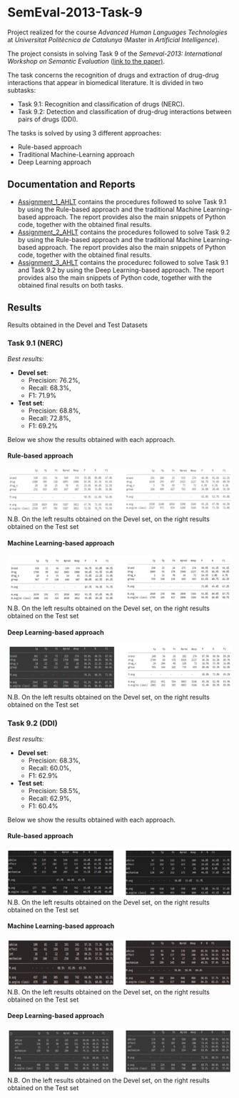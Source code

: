 
# SemEval-2013-Task-9
Project realized for the course *Advanced Human Languages Technologies* at *Universitat Politècnica de Catalunya* (Master in *Artificial Intelligence*).

The project consists in solving Task 9 of the *Semeval-2013: International Workshop on Semantic Evaluation* ([link to the paper)](https://aclanthology.org/S13-2056/).

The task concerns the recognition of drugs and extraction of drug-drug interactions that appear in biomedical literature. It is divided in two subtasks:

-   Task 9.1: Recognition and classification of drugs (NERC).
-   Task 9.2: Detection and classification of drug-drug interactions between pairs of drugs (DDI).

The tasks is solved by using 3 different approaches:

 - Rule-based approach
 - Traditional Machine-Learning approach
 - Deep Learning approach
 

## Documentation and Reports

 - [Assignment_1_AHLT](https://github.com/denaldo98/SemEval-2013-Task-9/blob/main/Assignment_1_AHLT.pdf) contains the procedures followed to solve Task 9.1 by using the Rule-based approach and the traditional Machine Learning-based approach. The report provides also the main snippets of Python code, together with the obtained final results.
 - [Assignment_2_AHLT](https://github.com/denaldo98/SemEval-2013-Task-9/blob/main/Assignment_2_AHLT.pdf) contains the procedures followed to solve Task 9.2 by using the Rule-based approach and the traditional Machine Learning-based approach. The report provides also the main snippets of Python code, together with the obtained final results.
- [Assignment_3_AHLT](https://github.com/denaldo98/SemEval-2013-Task-9/blob/main/Assignment_3_AHLT.pdf) contains the procedurec followed to solve  Task 9.1 and Task 9.2 by using the Deep Learning-based approach. The report provides also the main snippets of Python code, together with the obtained final results on both tasks.

## Results
Results obtained in the Devel and Test Datasets 

### Task 9.1 (NERC)
*Best results:* 
-   **Devel set**: 
	- Precision: 76.2%, 
	- Recall: 68.3%, 
	- F1: 71.9%
-   **Test set**: 
	- Precision: 68.8%, 
	- Recall: 72.8%, 
	- F1: 69.2%

Below we show the results obtained with each approach.
#### Rule-based approach
![Perfomance on the devel dataset (on the left) and on the test dataset (on the right](https://github.com/denaldo98/SemEval-2013-Task-9/blob/main/results/9.1_rule_based.PNG)
N.B. On the left results obtained on the Devel set, on the right results obtained on the Test set

#### Machine Learning-based approach
![Perfomance on the devel dataset (on the left) and on the test dataset (on the right](https://github.com/denaldo98/SemEval-2013-Task-9/blob/main/results/9.1_ml_based.PNG)
N.B. On the left results obtained on the Devel set, on the right results obtained on the Test set
#### Deep Learning-based approach
![Perfomance on the devel dataset (on the left) and on the test dataset (on the right](https://github.com/denaldo98/SemEval-2013-Task-9/blob/main/results/9.1_dl_based.PNG)
N.B. On the left results obtained on the Devel set, on the right results obtained on the Test set

### Task 9.2 (DDI)
*Best results:* 
-   **Devel set**: 
	- Precision: 68.3%, 
	- Recall: 60.0%, 
	- F1: 62.9%
-   **Test set**: 
	- Precision: 58.5%, 
	- Recall: 62.9%, 
	- F1: 60.4%

Below we show the results obtained with each approach.
#### Rule-based approach
![Perfomance on the devel dataset (on the left) and on the test dataset (on the right](https://github.com/denaldo98/SemEval-2013-Task-9/blob/main/results/9.2_rule_based.PNG)
N.B. On the left results obtained on the Devel set, on the right results obtained on the Test set
#### Machine Learning-based approach
![Perfomance on the devel dataset (on the left) and on the test dataset (on the right](https://github.com/denaldo98/SemEval-2013-Task-9/blob/main/results/9.2_ml_based.PNG)
N.B. On the left results obtained on the Devel set, on the right results obtained on the Test set
#### Deep Learning-based approach
![Perfomance on the devel dataset (on the left) and on the test dataset (on the right](https://github.com/denaldo98/SemEval-2013-Task-9/blob/main/results/9.2_dl_based.PNG)
N.B. On the left results obtained on the Devel set, on the right results obtained on the Test set
